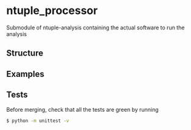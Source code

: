 # ntuple_processor
Submodule of ntuple-analysis containing the actual software to run the analysis

## Structure

## Examples

## Tests
Before merging, check that all the tests are green by running

```bash
$ python -m unittest -v
```
